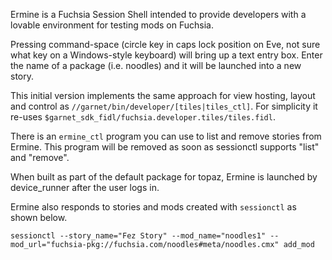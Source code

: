Ermine is a Fuchsia Session Shell intended to provide developers with a
lovable environment for testing mods on Fuchsia.

Pressing command-space (circle key in caps lock position on Eve, not sure
what key on a Windows-style keyboard) will bring up a text entry box. Enter
the name of a package (i.e. noodles) and it will be launched into a new
story.

This initial version implements the same approach for view hosting,
layout and control as ``//garnet/bin/developer/[tiles|tiles_ctl]``. For
simplicity it re-uses
``$garnet_sdk_fidl/fuchsia.developer.tiles/tiles.fidl``.

There is an `ermine_ctl` program you can use to list and remove stories from Ermine. This
program will be removed as soon as sessionctl supports "list" and "remove".

When built as part of the default package for topaz, Ermine is launched
by device_runner after the user logs in.

Ermine also responds to stories and mods created with `sessionctl` as shown below.

    sessionctl --story_name="Fez Story" --mod_name="noodles1" --mod_url="fuchsia-pkg://fuchsia.com/noodles#meta/noodles.cmx" add_mod
